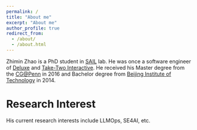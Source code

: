```yaml
---
permalink: /
title: "About me"
excerpt: "About me"
author_profile: true
redirect_from: 
  - /about/
  - /about.html
---
```


Zhimin Zhao is a PhD student in [SAIL](https://sail.cs.queensu.ca) lab. He was once a software engineer of [Deluxe](https://www.bydeluxe.com/) and [Take-Two Interactive](https://www.take2games.com). He received his Master degree from the [CG@Penn](http://cg.cis.upenn.edu) in 2016 and Bachelor degree from [Beijing Institute of Technology](https://www.bit.edu.cn) in 2014. 

Research Interest
======
His current research interests include LLMOps, SE4AI, etc.